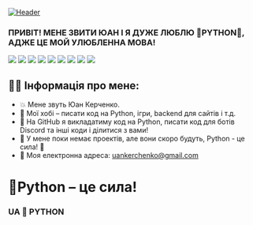 [![Header](https://milosierdzie.wroclaw.pl/wp-content/uploads/2022/02/Flaga-Ukrainy.gif)](https://riotoff.bio.link)
<H3>ПРИВІТ! МЕНЕ ЗВИТИ ЮАН І Я ДУЖЕ ЛЮБЛЮ 🐍PYTHON🐍, АДЖЕ ЦЕ МОЙ УЛЮБЛЕННА МОВА!</H3>
<p>
  <img src="https://img.shields.io/badge/Python-3776AB?style=for-the-badge&logo=python&logoColor=white" />
  <img src="https://img.shields.io/badge/Python-3776AB?style=for-the-badge&logo=python&logoColor=white" />
  <img src="https://img.shields.io/badge/Python-3776AB?style=for-the-badge&logo=python&logoColor=white" />
  <img src="https://img.shields.io/badge/Python-3776AB?style=for-the-badge&logo=python&logoColor=white" />
  <img src="https://img.shields.io/badge/Python-3776AB?style=for-the-badge&logo=python&logoColor=white" />
  <img src="https://img.shields.io/badge/Python-3776AB?style=for-the-badge&logo=python&logoColor=white" />
  <img src="https://img.shields.io/badge/Python-3776AB?style=for-the-badge&logo=python&logoColor=white" />
  <img src="https://img.shields.io/badge/Python-3776AB?style=for-the-badge&logo=python&logoColor=white" />
  <img src="https://img.shields.io/badge/Python-3776AB?style=for-the-badge&logo=python&logoColor=white" />
</p>

## 👨‍💻 Інформація про мене:
- 💥 Мене звуть Юан Керченко.
- 💫 Мої хобі – писати код на Python, ігри, backend для сайтів і т.д.
- 💨 На GitHub я викладатиму код на Python, писати код для ботів Discord та інші коди і ділитися з вами!
- 🤣 У мене поки немає проектів, але вони скоро будуть, Python - це сила! 🐍
- 🦧 Моя електронна адреса: uankerchenko@gmail.com

<H1>🐍Python – це сила!</H1>

<h3>UA 🧡 PYTHON<h3>
